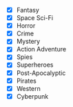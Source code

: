 - [X] Fantasy
- [X] Space Sci-Fi
- [X] Horror
- [X] Crime
- [X] Mystery
- [X] Action Adventure
- [X] Spies
- [X] Superheroes
- [X] Post-Apocalyptic
- [X] Pirates
- [X] Western
- [X] Cyberpunk 